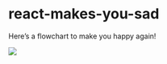 # react-makes-you-sad
Here’s a flowchart to make you happy again!

![](https://cdn.rawgit.com/gaearon/react-makes-you-sad/master/fatigue.svg)
